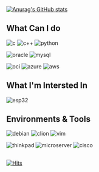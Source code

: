 [![Anurag's GitHub stats](https://github-readme-stats.vercel.app/api?username=kitsune03k&theme=transparent)](https://github.com/anuraghazra/github-readme-stats)

## What Can I do
![c](https://img.shields.io/badge/C-00599C?style=for-the-badge&logo=c&logoColor=white)
![c++](https://img.shields.io/badge/C%2B%2B-00599C?style=for-the-badge&logo=c%2B%2B&logoColor=white)
![python](https://img.shields.io/badge/Python-FFD43B?style=for-the-badge&logo=python&logoColor=blue)

![oracle](https://img.shields.io/badge/Oracle-F80000?style=for-the-badge&logo=Oracle&logoColor=white)
![mysql](https://img.shields.io/badge/MySQL-005C84?style=for-the-badge&logo=mysql&logoColor=white)

![oci](https://img.shields.io/badge/OCI-F80000?style=for-the-badge&logo=oracle&logoColor=black)
![azure](https://img.shields.io/badge/MS_Azure-0078D7?style=for-the-badge)
![aws](https://img.shields.io/badge/Amazon_AWS-FF9900?style=for-the-badge&logo=amazonaws&logoColor=white)

## What I'm Intersted In
![esp32](https://img.shields.io/badge/esp32-E7352C?style=for-the-badge&logo=espressif&logoColor=white)

## Environments & Tools
![debian](https://img.shields.io/badge/Debian-A81D33?style=for-the-badge&logo=debian&logoColor=white)
![clion](https://img.shields.io/badge/CLion-14beb1?style=for-the-badge&logo=clion&logoColor=white)
![vim](https://img.shields.io/badge/VIM-%2311AB00.svg?&style=for-the-badge&logo=vim&logoColor=white)

![thinkpad](https://img.shields.io/badge/ThinkPad-FF0000?style=for-the-badge&logo=lenovo&logoColor=white)
![microserver](https://img.shields.io/badge/MicroServer-01A982?style=for-the-badge&logo=hp&logoColor=white)
![cisco](https://img.shields.io/badge/CISCO-1BA0D7?style=for-the-badge&logo=cisco&logoColor=white)
##
[![Hits](https://hits.seeyoufarm.com/api/count/incr/badge.svg?url=https%3A%2F%2Fgithub.com%2Fkitsune03k&count_bg=%23FF0000&title_bg=%23EEEEEE&icon=&icon_color=%23FFFFFF&title=hits&edge_flat=false)](https://hits.seeyoufarm.com)
